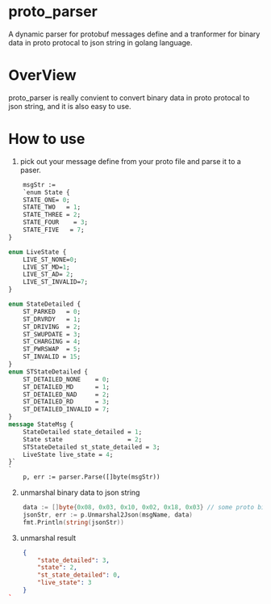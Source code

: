 # proto_parser
A dynamic parser for protobuf messages define and a tranformer for binary data in proto protocal to json string in golang language.

# OverView 
proto_parser is really convient to  convert binary data in proto protocal to  json string, and it is also easy to use.

# How to use
1. pick out  your message define from your proto file and parse it to a paser.
```protobuf
    msgStr :=
	`enum State {
    STATE_ONE= 0;
    STATE_TWO   = 1;
    STATE_THREE = 2;
    STATE_FOUR    = 3;
    STATE_FIVE   = 7;
}

enum LiveState {
    LIVE_ST_NONE=0;
    LIVE_ST_MD=1;
    LIVE_ST_AD= 2;
    LIVE_ST_INVALID=7;
}

enum StateDetailed {
    ST_PARKED   = 0;
    ST_DRVRDY   = 1;
    ST_DRIVING  = 2;
    ST_SWUPDATE = 3;
    ST_CHARGING = 4;
    ST_PWRSWAP  = 5;
    ST_INVALID = 15;
}
enum STStateDetailed {
    ST_DETAILED_NONE    = 0;
    ST_DETAILED_MD      = 1;
    ST_DETAILED_NAD     = 2;
    ST_DETAILED_RD      = 3;
    ST_DETAILED_INVALID = 7;
}
message StateMsg {
    StateDetailed state_detailed = 1;
    State state                  = 2;
    STStateDetailed st_state_detailed = 3;
    LiveState live_state = 4;
}`
`
	p, err := parser.Parse([]byte(msgStr))
```
2. unmarshal binary data to json string
```go
    data := []byte{0x08, 0x03, 0x10, 0x02, 0x18, 0x03} // some proto binary data
    jsonStr, err := p.Unmarshal2Json(msgName, data)
    fmt.Println(string(jsonStr))
```

3. unmarshal result
```json
    {
        "state_detailed": 3,
        "state": 2,
        "st_state_detailed": 0,
        "live_state": 3
    }
`